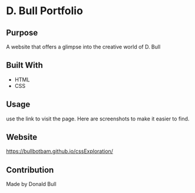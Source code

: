 # D. Bull Portfolio

## Purpose
A website that offers a glimpse into the creative world of D. Bull 

## Built With
* HTML
* CSS

## Usage
use the link to visit the page.  Here are screenshots to make it easier to find.



## Website
https://bullbotbam.github.io/cssExploration/

## Contribution
Made by Donald Bull
